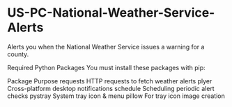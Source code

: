 # US-PC-National-Weather-Service-Alerts
Alerts you when the National Weather Service issues a warning for a county.

 Required Python Packages
You must install these packages with pip:

Package	Purpose
requests	HTTP requests to fetch weather alerts
plyer	Cross-platform desktop notifications
schedule	Scheduling periodic alert checks
pystray	System tray icon & menu
pillow	For tray icon image creation
